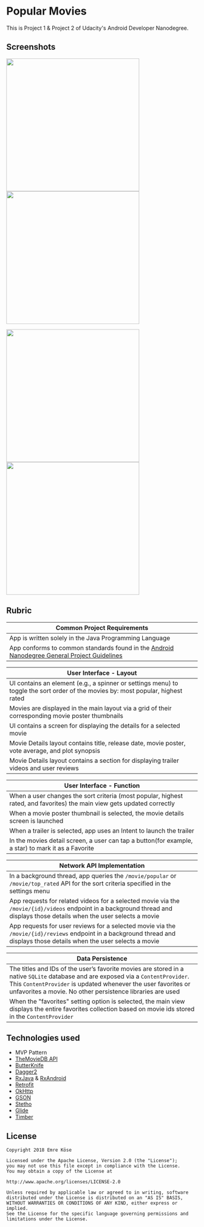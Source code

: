 # Popular Movies 

This is Project 1 & Project 2 of Udacity's Android Developer Nanodegree.

## Screenshots

<img src="https://raw.githubusercontent.com/emrekose26/udacity-nanodegree-projects/master/PopularMovies/art/pmss1.png" width="350"> <img src="https://raw.githubusercontent.com/emrekose26/udacity-nanodegree-projects/master/PopularMovies/art/pmss2.png" width="350">

<img src="https://raw.githubusercontent.com/emrekose26/udacity-nanodegree-projects/master/PopularMovies/art/pmss3.png" width="350"> <img src="https://github.com/emrekose26/udacity-nanodegree-projects/tree/master/PopularMovies/art/pmss4.png" width="350">


## Rubric


| **Common Project Requirements**|
| ------------- |
| App is written solely in the Java Programming Language|
| App conforms to common standards found in the [Android Nanodegree General Project Guidelines](http://udacity.github.io/android-nanodegree-guidelines/core.html)|

|  **User Interface - Layout**  |
| ------------- |
| UI contains an element (e.g., a spinner or settings menu) to toggle the sort order of the movies by: most popular, highest rated|
|Movies are displayed in the main layout via a grid of their corresponding movie poster thumbnails|
|UI contains a screen for displaying the details for a selected movie|
|Movie Details layout contains title, release date, movie poster, vote average, and plot synopsis|
|Movie Details layout contains a section for displaying trailer videos and user reviews|

|  **User Interface - Function**  |
| ------------- |
|When a user changes the sort criteria (most popular, highest rated, and favorites) the main view gets updated correctly|
|When a movie poster thumbnail is selected, the movie details screen is launched|
|When a trailer is selected, app uses an Intent to launch the trailer|
|In the movies detail screen, a user can tap a button(for example, a star) to mark it as a Favorite|

|  **Network API Implementation**  |
| ------------- |
|In a background thread, app queries the `/movie/popular` or `/movie/top_rated` API for the sort criteria specified in the settings menu|
|App requests for related videos for a selected movie via the `/movie/{id}/videos` endpoint in a background thread and displays those details when the user selects a movie|
|App requests for user reviews for a selected movie via the `/movie/{id}/reviews` endpoint in a background thread and displays those details when the user selects a movie|

|  **Data Persistence**  |
| ------------- |
|The titles and IDs of the user’s favorite movies are stored in a native `SQLite` database and are exposed via a `ContentProvider`. This `ContentProvider` is updated whenever the user favorites or unfavorites a movie. No other persistence libraries are used|
|When the "favorites" setting option is selected, the main view displays the entire favorites collection based on movie ids stored in the `ContentProvider`|

## Technologies used

* MVP Pattern
* [TheMovieDB API](https://www.themoviedb.org/documentation/api)
* [ButterKnife](https://github.com/JakeWharton/butterknife) 
* [Dagger2](https://github.com/google/dagger) 
* [RxJava](https://github.com/ReactiveX/RxJava) & [RxAndroid](https://github.com/ReactiveX/RxAndroid) 
* [Retrofit](https://github.com/square/retrofit) 
* [OkHttp](https://github.com/square/okhttp) 
* [GSON](https://github.com/google/gson) 
* [Stetho](https://github.com/facebook/stetho) 
* [Glide](https://github.com/bumptech/glide) 
* [Timber](https://github.com/JakeWharton/timber) 


## License
    Copyright 2018 Emre Köse

    Licensed under the Apache License, Version 2.0 (the "License");
    you may not use this file except in compliance with the License.
    You may obtain a copy of the License at

    http://www.apache.org/licenses/LICENSE-2.0

    Unless required by applicable law or agreed to in writing, software
    distributed under the License is distributed on an "AS IS" BASIS,
    WITHOUT WARRANTIES OR CONDITIONS OF ANY KIND, either express or implied.
    See the License for the specific language governing permissions and
    limitations under the License.